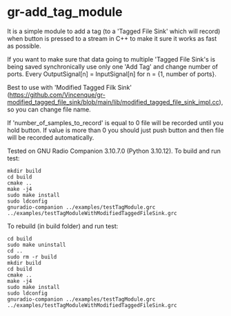 # gr-add_tag_module
It is a simple module to add a tag (to a 'Tagged File Sink' which will record) when button is pressed to a stream in C++ to make it sure it works as fast as possible.

If you want to make sure that data going to multiple 'Tagged File Sink's is being saved synchronically use only one 'Add Tag' and change number of ports. Every OutputSignal[n] = InputSignal[n] for n = {1, number of ports}.

Best to use with 'Modified Tagged Filk Sink' (https://github.com/Vincenque/gr-modified_tagged_file_sink/blob/main/lib/modified_tagged_file_sink_impl.cc), so you can change file name.

If 'number_of_samples_to_record' is equal to 0 file will be recorded until you hold button. If value is more than 0 you should just push button and then file will be recorded automatically.

Tested on GNU Radio Companion 3.10.7.0 (Python 3.10.12).
To build and run test:
```
mkdir build 
cd build 
cmake .. 
make -j4 
sudo make install 
sudo ldconfig
gnuradio-companion ../examples/testTagModule.grc ../examples/testTagModuleWithModifiedTaggedFileSink.grc
```


To rebuild (in build folder) and run test:
```
cd build
sudo make uninstall
cd ..
sudo rm -r build
mkdir build 
cd build 
cmake .. 
make -j4 
sudo make install 
sudo ldconfig
gnuradio-companion ../examples/testTagModule.grc ../examples/testTagModuleWithModifiedTaggedFileSink.grc
```


